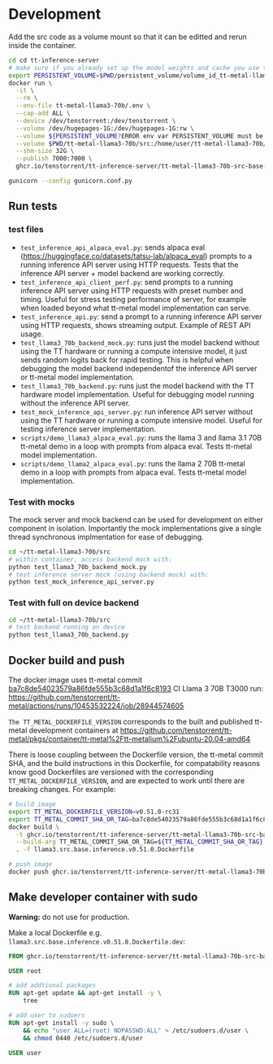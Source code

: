 # Development

Add the src code as a volume mount so that it can be editted and rerun inside the container.

```bash
cd cd tt-inference-server
# make sure if you already set up the model weights and cache you use the correct persistent volume
export PERSISTENT_VOLUME=$PWD/persistent_volume/volume_id_tt-metal-llama3.1-70bv0.0.1
docker run \
  -it \
  --rm \
  --env-file tt-metal-llama3-70b/.env \
  --cap-add ALL \
  --device /dev/tenstorrent:/dev/tenstorrent \
  --volume /dev/hugepages-1G:/dev/hugepages-1G:rw \
  --volume ${PERSISTENT_VOLUME?ERROR env var PERSISTENT_VOLUME must be set}:/home/user/cache_root:rw \
  --volume $PWD/tt-metal-llama3-70b/src:/home/user/tt-metal-llama3-70b/src:rw \
  --shm-size 32G \
  --publish 7000:7000 \
  ghcr.io/tenstorrent/tt-inference-server/tt-metal-llama3-70b-src-base-inference:v0.0.1-tt-metal-v0.51.0-ba7c8de5 bash

gunicorn --config gunicorn.conf.py
```

## Run tests

### test files

- `test_inference_api_alpaca_eval.py`: sends alpaca eval (https://huggingface.co/datasets/tatsu-lab/alpaca_eval) prompts to a running inference API server using HTTP requests. Tests that the inference API server + model backend are working correctly.
- `test_inference_api_client_perf.py`: send prompts to a running inference API server using HTTP requests with preset number and timing. Useful for stress testing performance of server, for example when loaded beyond what tt-metal model implementation can serve.
- `test_inference_api.py`: send a prompt to a running inference API server using HTTP requests, shows streaming output. Example of REST API usage.
- `test_llama3_70b_backend_mock.py`: runs just the model backend without using the TT hardware or running a compute intensive model, it just sends random logits back for rapid testing. This is helpful when debugging the model backend independentof the inference API server or tt-metal model implementation.
- `test_llama3_70b_backend.py`: runs just the model backend with the TT hardware model implementation. Useful for debugging model running without the inference API server.
- `test_mock_inference_api_server.py`: run inference API server without using the TT hardware or running a compute intensive model. Useful for testing inference server implementation.
- `scripts/demo_llama3_alpaca_eval.py`: runs the llama 3 and llama 3.1 70B tt-metal demo in a loop with prompts from alpaca eval. Tests tt-metal model implementation.
- `scripts/demo_llama2_alpaca_eval.py`: runs the llama 2 70B tt-metal demo in a loop with prompts from alpaca eval. Tests tt-metal model implementation.

### Test with mocks

The mock server and mock backend can be used for development on either component in isolation.
Importantly the mock implementations give a single thread synchronous implmentation for ease of debugging.

```bash
cd ~/tt-metal-llama3-70b/src
# within container, access backend mock with:
python test_llama3_70b_backend_mock.py
# test inference server mock (using backend mock) with:
python test_mock_inference_api_server.py
```

### Test with full on device backend

```bash
cd ~/tt-metal-llama3-70b/src
# test backend running on device
python test_llama3_70b_backend.py
```

## Docker build and push

The docker image uses tt-metal commit [ba7c8de54023579a86fde555b3c68d1a1f6c8193](https://github.com/tenstorrent/tt-metal/tree/ba7c8de54023579a86fde555b3c68d1a1f6c8193)
CI Llama 3 70B T3000 run: https://github.com/tenstorrent/tt-metal/actions/runs/10453532224/job/28944574605

`The TT_METAL_DOCKERFILE_VERSION` corresponds to the built and published tt-metal development containers at https://github.com/tenstorrent/tt-metal/pkgs/container/tt-metal%2Ftt-metalium%2Fubuntu-20.04-amd64

There is loose coupling between the Dockerfile version, the tt-metal commit SHA, and the build instructions in this Dockerfile, for compatability reasons know good Dockerfiles are versioned with the corresponding `TT_METAL_DOCKERFILE_VERSION`, and are expected to work until there are breaking changes. For example:

```bash
# build image
export TT_METAL_DOCKERFILE_VERSION=v0.51.0-rc31
export TT_METAL_COMMIT_SHA_OR_TAG=ba7c8de54023579a86fde555b3c68d1a1f6c8193
docker build \
  -t ghcr.io/tenstorrent/tt-inference-server/tt-metal-llama3-70b-src-base-inference:v0.0.1-tt-metal-${TT_METAL_DOCKERFILE_VERSION}-${TT_METAL_COMMIT_SHA_OR_TAG:0:8} \
  --build-arg TT_METAL_COMMIT_SHA_OR_TAG=${TT_METAL_COMMIT_SHA_OR_TAG} \
  . -f llama3.src.base.inference.v0.51.0.Dockerfile

# push image
docker push ghcr.io/tenstorrent/tt-inference-server/tt-metal-llama3-70b-src-base-inference:v0.0.1-tt-metal-${TT_METAL_DOCKERFILE_VERSION}-${TT_METAL_COMMIT_SHA_OR_TAG:0:8}
```

## Make developer container with sudo

**Warning:** do not use for production.

Make a local Dockerfile e.g. `llama3.src.base.inference.v0.51.0.Dockerfile.dev`:
```Dockerfile
FROM ghcr.io/tenstorrent/tt-inference-server/tt-metal-llama3-70b-src-base-inference:v0.0.1-tt-metal-${TT_METAL_VERSION}-${TT_METAL_COMMIT_SHA_OR_TAG:0:8}

USER root

# add addtional packages
RUN apt-get update && apt-get install -y \
    tree

# add user to sudoers
RUN apt-get install -y sudo \
    && echo "user ALL=(root) NOPASSWD:ALL" > /etc/sudoers.d/user \
    && chmod 0440 /etc/sudoers.d/user

USER user
```
